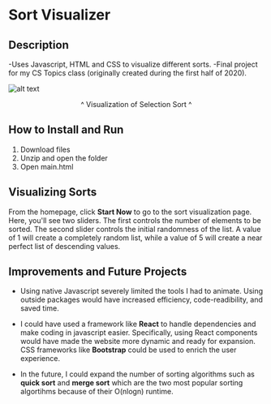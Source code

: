 # Sort Visualizer

## Description
-Uses Javascript, HTML and CSS to visualize different sorts.
-Final project for my CS Topics class (originally created during the first half of 2020).

![alt text](https://github.com/KaiDubauskas/SortVisualizer/blob/master/SortVisualizer.gif "Logo Title Text 1")
<p align="center">^ Visualization of Selection Sort ^</p>


## How to Install and Run

1. Download files
2. Unzip and open the folder
3. Open main.html

## Visualizing Sorts

From the homepage, click <b>Start Now</b> to go to the sort visualization page. Here, you'll see two sliders. The first controls the number of elements to be sorted. The second slider controls the initial randomness of the list. A value of 1 will create a completely random list, while a value of 5 will create a near perfect list of descending values. 

## Improvements and Future Projects

- Using native Javascript severely limited the tools I had to animate. Using outside packages would have increased efficiency, code-readibility, and saved time. 

- I could have used a framework like <b>React</b> to handle dependencies and make coding in javascript easier. Specifically, using React components would have made the website more dynamic and ready for expansion. CSS frameworks like <b>Bootstrap</b> could be used to enrich the user experience.

- In the future, I could expand the number of sorting algorithms such as <b>quick sort</b> and <b>merge sort</b> which are the two most popular sorting algortihms because of their O(nlogn) runtime. 
